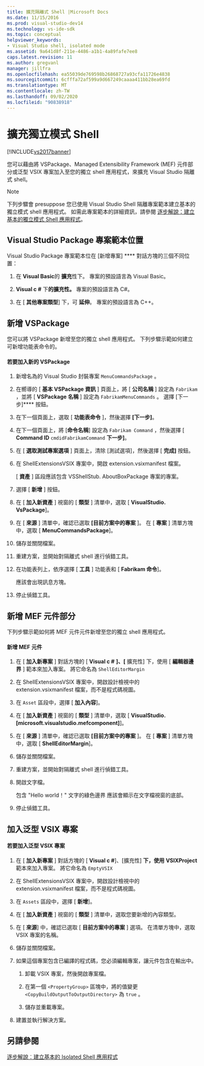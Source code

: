 ```yaml
---
title: 擴充隔離式 Shell |Microsoft Docs
ms.date: 11/15/2016
ms.prod: visual-studio-dev14
ms.technology: vs-ide-sdk
ms.topic: conceptual
helpviewer_keywords:
- Visual Studio shell, isolated mode
ms.assetid: 9a641d8f-211e-4486-a1b1-4a89fafe7ee8
caps.latest.revision: 11
ms.author: gregvanl
manager: jillfra
ms.openlocfilehash: ea55039de769598b26868727a93cfa11726e4838
ms.sourcegitcommit: 6cfffa72af599a9d667249caaaa411bb28ea69fd
ms.translationtype: MT
ms.contentlocale: zh-TW
ms.lasthandoff: 09/02/2020
ms.locfileid: "90838918"
---
```

# <a name="extending-the-isolated-shell"></a>擴充獨立模式 Shell
[!INCLUDE[vs2017banner](../includes/vs2017banner.md)]

您可以藉由將 VSPackage、Managed Extensibility Framework (MEF) 元件部分或泛型 VSIX 專案加入至您的獨立 shell 應用程式，來擴充 Visual Studio 隔離式 shell。  
  
> [!NOTE]
> 下列步驟會 presuppose 您已使用 Visual Studio Shell 隔離專案範本建立基本的獨立模式 shell 應用程式。 如需此專案範本的詳細資訊，請參閱 [逐步解說：建立基本的獨立模式 Shell 應用程式](../extensibility/walkthrough-creating-a-basic-isolated-shell-application.md)。  
  
## <a name="locations-for-the-visual-studio-package-project-template"></a>Visual Studio Package 專案範本位置  
 Visual Studio Package 專案範本位在 [新增專案] **** 對話方塊的三個不同位置：  
  
1. 在 **Visual Basic**的 **擴充**性下。 專案的預設語言為 Visual Basic。  
  
2. **Visual c #** 下**的擴充性。** 專案的預設語言為 C#。  
  
3. 在 [ **其他專案類型**] 下，可 **延伸**。 專案的預設語言為 C++。  
  
## <a name="adding-a-vspackage"></a>新增 VSPackage  
 您可以將 VSPackage 新增至您的獨立 shell 應用程式。 下列步驟示範如何建立可新增功能表命令的。  
  
#### <a name="to-add-a-new-vspackage"></a>若要加入新的 VSPackage  
  
1. 新增名為的 Visual Studio 封裝專案 `MenuCommandsPackage` 。  
  
2. 在嚮導的 [ **基本 VSPackage 資訊** ] 頁面上，將 [ **公司名稱** ] 設定為 `Fabrikam` ，並將 [ **VSPackage 名稱** ] 設定為 `FabrikamMenuCommands` 。 選擇 [下一步]**** 按鈕。  
  
3. 在下一個頁面上，選取 [ **功能表命令** ]，然後選擇 **[下一步]**。  
  
4. 在下一個頁面上，將 [**命令名稱**] 設定為 `Fabrikam Command` ，然後選擇 [ **Command ID** `cmdidFabrikamCommand` **下一步]**。  
  
5. 在 [ **選取測試專案選項** ] 頁面上，清除 [測試選項]，然後選擇 [ **完成]** 按鈕。  
  
6. 在 ShellExtensionsVSIX 專案中，開啟 extension.vsixmanifest 檔案。  
  
     [ **資產** ] 區段應該包含 VSShellStub. AboutBoxPackage 專案的專案。  
  
7. 選擇 [ **新增** ] 按鈕。  
  
8. 在 [ **加入新資產** ] 視窗的 [ **類型** ] 清單中，選取 [ **VisualStudio. VsPackage**]。  
  
9. 在 [ **來源** ] 清單中，確認已選取 **[目前方案中的專案** ]。 在 [ **專案** ] 清單方塊中，選取 [ **MenuCommandsPackage**]。  
  
10. 儲存並關閉檔案。  
  
11. 重建方案，並開始對隔離式 shell 進行偵錯工具。  
  
12. 在功能表列上，依序選擇 [ **工具** ] 功能表和 [ **Fabrikam 命令**]。  
  
     應該會出現訊息方塊。  
  
13. 停止偵錯工具。  
  
## <a name="adding-a-mef-component-part"></a>新增 MEF 元件部分  
 下列步驟示範如何將 MEF 元件元件新增至您的獨立 shell 應用程式。  
  
#### <a name="to-add-a-mef-component"></a>新增 MEF 元件  
  
1. 在 [ **加入新專案** ] 對話方塊的 [ **Visual c #** **]、[** 擴充性] 下，使用 [ **編輯器邊界** ] 範本來加入專案。 將它命名為 `ShellEditorMargin`  
  
2. 在 ShellExtensionsVSIX 專案中，開啟設計檢視中的 extension.vsixmanifest 檔案，而不是程式碼視圖。  
  
3. 在 `Asset` 區段中，選擇 [ **加入內容**]。  
  
4. 在 [ **加入新資產** ] 視窗的 [ **類型** ] 清單中，選取 [ **VisualStudio. [microsoft.visualstudio.mefcomponent]**]。  
  
5. 在 [ **來源** ] 清單中，確認已選取 **[目前方案中的專案** ]。 在 [ **專案** ] 清單方塊中，選取 [ **ShellEditorMargin**]。  
  
6. 儲存並關閉檔案。  
  
7. 重建方案，並開始對隔離式 shell 進行偵錯工具。  
  
8. 開啟文字檔。  
  
     包含 "Hello world！" 文字的綠色邊界 應該會顯示在文字檔視窗的底部。  
  
9. 停止偵錯工具。  
  
## <a name="adding-a-generic-vsix-project"></a>加入泛型 VSIX 專案  
  
#### <a name="to-add-a-generic-vsix-project"></a>若要加入泛型 VSIX 專案  
  
1. 在 [ **加入新專案** ] 對話方塊的 [ **Visual c #**]、[擴充性] **下，使用** **VSIXProject** 範本來加入專案。 將它命名為 `EmptyVSIX`  
  
2. 在 ShellExtensionsVSIX 專案中，開啟設計檢視中的 extension.vsixmanifest 檔案，而不是程式碼視圖。  
  
3. 在 `Assets` 區段中，選擇 [ **新增**]。  
  
4. 在 [ **加入新資產** ] 視窗的 [ **類型** ] 清單中，選取您要新增的內容類型。  
  
5. 在 [ **來源**] 中，確認已選取 [ **目前方案中的專案** ] 選項。 在清單方塊中，選取 VSIX 專案的名稱。  
  
6. 儲存並關閉檔案。  
  
7. 如果這個專案包含已編譯的程式碼，您必須編輯專案，讓元件包含在輸出中。  
  
    1. 卸載 VSIX 專案，然後開啟專案檔。  
  
    2. 在第一個 `<PropertyGroup>` 區塊中，將的值變更 `<CopyBuildOutputToOutputDirectory>` 為 `true` 。  
  
    3. 儲存並重載專案。  
  
8. 建置並執行解決方案。  
  
## <a name="see-also"></a>另請參閱  
 [逐步解說︰建立基本的 Isolated Shell 應用程式](../extensibility/walkthrough-creating-a-basic-isolated-shell-application.md)
